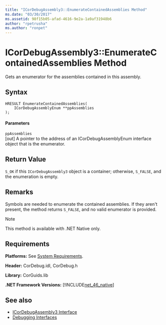 ```yaml
---
title: "ICorDebugAssembly3::EnumerateContainedAssemblies Method"
ms.date: "03/30/2017"
ms.assetid: 98f15b05-afad-4616-9e2a-1a9af31948b6
author: "rpetrusha"
ms.author: "ronpet"
---
```

# ICorDebugAssembly3::EnumerateContainedAssemblies Method
Gets an enumerator for the assemblies contained in this assembly.  
  
## Syntax  
  
```  
HRESULT EnumerateContainedAssemblies(  
    ICorDebugAssemblyEnum **ppAssemblies  
);  
```  
  
#### Parameters  
 `ppAssemblies`  
 [out] A pointer to the address of an ICorDebugAssemblyEnum interface object that is the enumerator.  
  
## Return Value  
 `S_OK` if this `ICorDebugAssembly3` object is a container; otherwise, `S_FALSE`, and the enumeration is empty.  
  
## Remarks  
 Symbols are needed to enumerate the contained assemblies. If they aren't present, the method returns `S_FALSE`, and no valid enumerator is provided.  
  
> [!NOTE]
>  This method is available with .NET Native only.  
  
## Requirements  
 **Platforms:** See [System Requirements](../../../../docs/framework/get-started/system-requirements.md).  
  
 **Header:** CorDebug.idl, CorDebug.h  
  
 **Library:** CorGuids.lib  
  
 **.NET Framework Versions:** [!INCLUDE[net_46_native](../../../../includes/net-46-native-md.md)]  
  
## See also
- [ICorDebugAssembly3 Interface](../../../../docs/framework/unmanaged-api/debugging/icordebugassembly3-interface.md)
- [Debugging Interfaces](../../../../docs/framework/unmanaged-api/debugging/debugging-interfaces.md)
